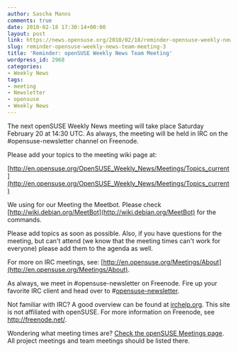 ```yaml
---
author: Sascha Manns
comments: true
date: 2010-02-18 17:30:14+00:00
layout: post
link: https://news.opensuse.org/2010/02/18/reminder-opensuse-weekly-news-team-meeting-3/
slug: reminder-opensuse-weekly-news-team-meeting-3
title: 'Reminder: openSUSE Weekly News Team Meeting'
wordpress_id: 2968
categories:
- Weekly News
tags:
- meeting
- Newsletter
- opensuse
- Weekly News
---
```


The next openSUSE Weekly News meeting will take place Saturday February 20 at 14:30 UTC. As always, the meeting will be held   in IRC on the #opensuse-newsletter channel on Freenode.

Please add your topics to the meeting wiki page at:

[http://en.opensuse.org/OpenSUSE_Weekly_News/Meetings/Topics_current](http://en.opensuse.org/OpenSUSE_Weekly_News/Meetings/Topics_current)

We using for our Meeting the Meetbot. Please check [http://wiki.debian.org/MeetBot](http://wiki.debian.org/MeetBot) for the commands.

Please add topics as soon as possible. Also, if you have questions   for the meeting, but can't attend (we know that the meeting times can't   work for everyone) please add them to the agenda as well.

For more on IRC meetings, see: [http://en.opensuse.org/Meetings/About](http://en.opensuse.org/Meetings/About).

As always, we meet in #opensuse-newsletter on Freenode. Fire up your   favorite IRC client and head over to #[opensuse-newsletter](irc://irc.freenode.net/opensuse-newsletter).

Not familiar with IRC? A good overview can be found at [irchelp.org](http://www.irchelp.org/).   This site is not affiliated with openSUSE. For more information on   Freenode, see http://freenode.net/.

Wondering what meeting times are? [Check the openSUSE Meetings   page](http://en.opensuse.org/Meetings). All project meetings and team meetings should be listed there.
